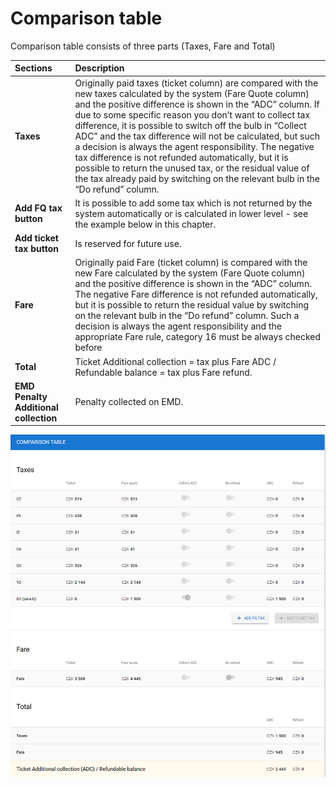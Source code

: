 # Comparison table

Comparison table consists of three parts \(Taxes, Fare and Total\)

| Sections | Description |
| :--- | :--- |
| **Taxes** | Originally paid taxes \(ticket column\) are compared with the new taxes calculated by the system \(Fare Quote column\) and the positive difference is shown in the “ADC” column.  If due to some specific reason you don’t want to collect tax difference, it is possible to switch off the bulb in “Collect ADC” and the tax difference will not be calculated, but such a decision is always the agent responsibility.  The negative tax difference is not refunded automatically, but it is possible to return the unused tax, or the residual value of the tax already paid by switching on the relevant bulb in the “Do refund” column. |
| **Add FQ tax button** | It is possible to add some tax which is not returned by the system automatically or is calculated in lower level - see the example below in this chapter. |
| **Add ticket tax button** | Is reserved for future use. |
| **Fare** | Originally paid Fare \(ticket column\) is compared with the new Fare calculated by the system \(Fare Quote column\) and the positive difference is shown in the “ADC” column. The negative Fare difference is not refunded automatically, but it is possible to return the residual value by switching on the relevant bulb in the “Do refund” column. Such a decision is always the agent responsibility and the appropriate Fare rule, category 16 must be always checked before |
| **Total** | Ticket Additional collection = tax plus Fare ADC / Refundable balance = tax plus Fare refund. |
| **EMD Penalty Additional collection** | Penalty collected on EMD. |

![](../../../.gitbook/assets/image%20%28103%29.png)

